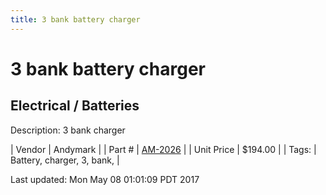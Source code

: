 ```yaml
---
title: 3 bank battery charger
---
```


# 3 bank battery charger
## Electrical / Batteries
Description: 	3 bank charger 

| Vendor | Andymark | 
| Part # | [AM-2026](http://www.andymark.com/Battery-Charger-3-Bank-6-Amp-p/am-2026.htm) | 
| Unit Price | $194.00 | 
| Tags: | Battery, charger, 3, bank,  | 

Last updated: Mon May 08 01:01:09 PDT 2017